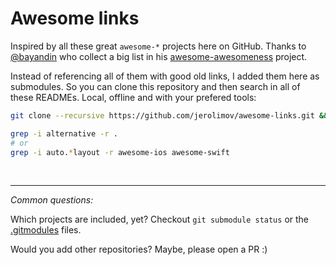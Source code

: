 # Awesome links

Inspired by all these great `awesome-*` projects here on GitHub. Thanks to [@bayandin](https://github.com/bayandin)
who collect a big list in his [awesome-awesomeness](https://github.com/bayandin/awesome-awesomeness) project.

Instead of referencing all of them with good old links, I added them here as submodules. So you can clone this repository and then search in all of these READMEs. Local, offline and with your prefered tools:

```bash
git clone --recursive https://github.com/jerolimov/awesome-links.git && cd awesome-links

grep -i alternative -r .
# or
grep -i auto.*layout -r awesome-ios awesome-swift
```

&nbsp;

---

*Common questions:*

Which projects are included, yet? Checkout `git submodule status` or the
[.gitmodules](https://github.com/jerolimov/awesome-links/blob/gh-pages/.gitmodules) files.

Would you add other repositories? Maybe, please open a PR :)
